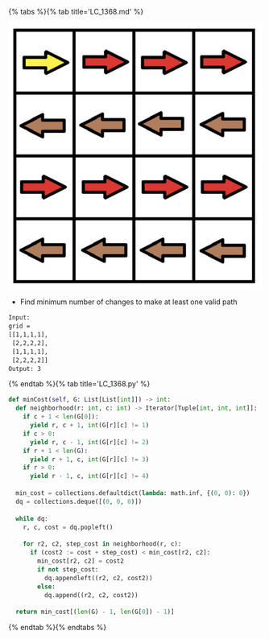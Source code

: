 {% tabs %}{% tab title='LC_1368.md' %}

![LC_1368](images/20210301_030401.png)

* Find minimum number of changes to make at least one valid path

```txt
Input:
grid =
[[1,1,1,1],
 [2,2,2,2],
 [1,1,1,1],
 [2,2,2,2]]
Output: 3
```

{% endtab %}{% tab title='LC_1368.py' %}

```py
def minCost(self, G: List[List[int]]) -> int:
  def neighborhood(r: int, c: int) -> Iterator[Tuple[int, int, int]]:
    if c + 1 < len(G[0]):
      yield r, c + 1, int(G[r][c] != 1)
    if c > 0:
      yield r, c - 1, int(G[r][c] != 2)
    if r + 1 < len(G):
      yield r + 1, c, int(G[r][c] != 3)
    if r > 0:
      yield r - 1, c, int(G[r][c] != 4)

  min_cost = collections.defaultdict(lambda: math.inf, {(0, 0): 0})
  dq = collections.deque([(0, 0, 0)])

  while dq:
    r, c, cost = dq.popleft()

    for r2, c2, step_cost in neighborhood(r, c):
      if (cost2 := cost + step_cost) < min_cost[r2, c2]:
        min_cost[r2, c2] = cost2
        if not step_cost:
          dq.appendleft((r2, c2, cost2))
        else:
          dq.append((r2, c2, cost2))

  return min_cost[(len(G) - 1, len(G[0]) - 1)]
```

{% endtab %}{% endtabs %}
